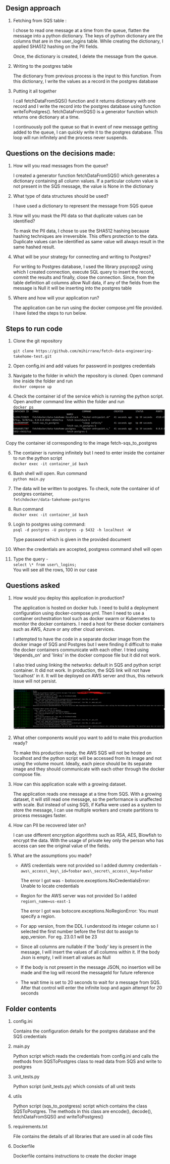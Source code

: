 ## Design approach

1. Fetching from SQS table :

	I chose to read one message at a time from the queue, flatten the message into a python dictionary. The keys of python dictionary are the columns that are in the user\_logins table. While creating the dictionary, I applied SHA512 hashing on the PII fields.

	Once, the dictionary is created, I delete the message from the queue.

2. Writing to the postgres table

	The dictionary from previous process is the input to this function. From this dictionary, I write the values as a record in the postgres database

3. Putting it all together

	I call fetchDataFromSQS() function and it returns dictionary with one record and I write the record into the postgres database using function writeToPostgres(). fetchDataFromSQS() is a generator function which returns one dictionary at a time.

	I continuously poll the queue so that in event of new message getting added to the queue, I can quickly write it to the postgres database. This loop will run infinitely and the process never suspends.

## Questions on the decisions made:

1. How will you read messages from the queue?

	I created a generator function fetchDataFromSQS() which generates a dictionary containing all column values. If a particular column value is not present in the SQS message, the value is None in the dictionary

2. What type of data structures should be used?

	I have used a dictionary to represent the message from SQS queue

3. How will you mask the PII data so that duplicate values can be identified?
 	
 	To mask the PII data, I chose to use the SHA512 hashing because hashing techniques are irreversible. This offers protection to the data. Duplicate values can be identified as same value will always result in the same hashed result.

4. What will be your strategy for connecting and writing to Postgres?

	For writing to Postgres database, I used the library psycopg2 using which I created connection, execute SQL query to insert the record, commit the results and finally, close the connection. Since, from the table definition all columns allow Null data, if any of the fields from the message is Null it will be inserting into the postgres table

5. Where and how will your application run?

	The application can be run using the docker compose.yml file provided. I have listed the steps to run below.

## Steps to run code

1. Clone the git repository
 	
 	`git clone https://github.com/mihirrane/fetch-data-engineering-takehome-test.git`


2. Open config.ini and add values for password in postgres credentials

3. Navigate to the folder in which the repository is cloned. Open command line inside the folder and run<br>
 `docker compose up`

4. Check the container id of the service which is running the python script. Open another command line within the folder and run <br>
 `docker ps` <br>
![](https://github.com/mihirrane/fetch-data-engineering-takehome-test/blob/main/images/docker_ps.png)

 Copy the container id corresponding to the image fetch-sqs\_to\_postgres


5. The container is running infinitely but I need to enter inside the container to run the python script<br>
 `docker exec -it container_id bash`


6. Bash shell will open. Run command<br>
   `python main.py`


7. The data will be written to postgres. To check, note the container id of postgres container, <br>
   `fetchdocker/data-takehome-postgres`


8. Run command <br>
   `docker exec -it container_id bash`


9. Login to postgres using command:<br>
   `psql -d postgres -U postgres -p 5432 -h localhost -W`

   Type password which is given in the provided document


10. When the credentials are accepted, postgress command shell will open


11. Type the query -<br>
    `select \* from user\_logins;`<br>
 	You will see all the rows, 100 in our case

## Questions asked

1. How would you deploy this application in production?

	The application is hosted on docker hub. I need to build a deployment configuration using docker-compose.yml. Then I need to use a container orchestration tool such as docker swarm or Kubernetes to monitor the docker containers. I need a host for these docker containers such as AWS, Azure or any other cloud services.

	I attempted to have the code in a separate docker image from the docker image of SQS and Postgres but I were finding it difficult to make the docker containers communicate with each other. I tried using 'depends\_on' and 'links' in the docker compose file but it did not work.

	I also tried using linking the networks: default in SQS and python script container. It did not work. In production, the SQS link will not have 'localhost' in it. It will be deployed on AWS server and thus, this network issue will not persist.

	![](https://github.com/mihirrane/fetch-data-engineering-takehome-test/blob/main/images/queue_issue.png)

2. What other components would you want to add to make this production ready?

	To make this production ready, the AWS SQS will not be hosted on localhost and the python script will be accessed from its image and not using the volume mount. Ideally, each piece should be its separate image and they should communicate with each other through the docker compose file.

3. How can this application scale with a growing dataset.

	The application reads one message at a time from SQS. With a growing dataset, it will still read one message, so the performance is unaffected with scale. But instead of using SQS, if Kafka were used as a system to store the message, I can use multiple workers and create partitions to process messages faster.

4. How can PII be recovered later on?
 
 	I can use different encryption algorithms such as RSA, AES, Blowfish to encrypt the data. With the usage of private key only the person who has access can see the original value of the fields.

5. What are the assumptions you made?

	- AWS credentials were not provided so I added dummy credentials -
 	  `aws\_access\_key\_id=foobar`
	  `aws\_secret\_access\_key=foobar`

      The error I got was - botocore.exceptions.NoCredentialsError: Unable to locate credentials

	- Region for the AWS server was not provided
 		So I added `region\_name=us-east-1`

	  The error I got was botocore.exceptions.NoRegionError: You must specify a region.

	- For app version, from the DDL I understood its integer column so I selected the first number before the first dot to assign to app\_version. For eg. 23.0.1 will be 23

	- Since all columns are nullable if the 'body' key is present in the message, I will insert the values of all columns within it. If the body Json is empty, I will insert all values as Null
	
	- If the body is not present in the message JSON, no insertion will be made and the log will record the messageId for future reference
	
	- The wait time is set to 20 seconds to wait for a message from SQS. After that control will enter the infinite loop and again attempt for 20 seconds

## Folder contents

1. config.ini
   
   Contains the configuration details for the postgres database and the SQS credentials

3. main.py

   Python script which reads the credentials from config.ini and calls the methods from SQSToPostgres class to read data from SQS and write to postgres

4. unit\_tests.py
	
   Python script (unit\_tests.py) which consists of all unit tests

5. utils

   Python script (sqs_to_postgress) script which contains the class SQSToPostgres. The methods in this class are encode(), decode(), fetchDataFromSQS() and writeToPostgres()

5. requirements.txt

   File contains the details of all libraries that are used in all code files

6. Dockerfile

   Dockerfile contains instructions to create the docker image